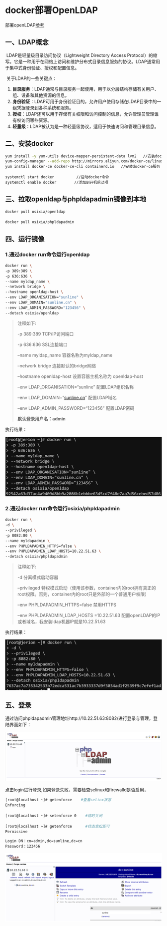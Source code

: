 # docker部署OpenLDAP



部署openLDAP[参考](https://www.liuwg.com/archives/docker-openldap)

## 一、LDAP概念

​		LDAP是轻量级目录访问协议（Lightweight Directory Access Protocol）的缩写。它是一种用于在网络上访问和维护分布式目录信息服务的协议。LDAP通常用于集中式身份验证、授权和配置信息。

​		关于LDAP的一些关键点：

1. **目录服务**：LDAP通常与目录服务一起使用，用于以分层结构存储有关用户、组、设备和其他资源的信息。
2. **身份验证**：LDAP可用于身份验证目的，允许用户使用存储在LDAP目录中的一组凭据登录到各种系统和服务。
3. **授权**：LDAP还可以用于存储有关权限和访问控制的信息，允许管理员管理谁有权访问哪些资源。
4. **轻量级**：LDAP被认为是一种轻量级协议，适用于快速访问和管理目录信息。



## 二、安装docker

```bash
yum install -y yum-utils device-mapper-persistent-data lvm2   //安装docker依赖包
yum-config-manager --add-repo http://mirrors.aliyun.com/docker-ce/linux/centos/docker-ce.repo    //配置国内阿里云镜像仓库，解决镜像下载慢的问题。
yum install docker-ce docker-ce-cli containerd.io   //安装docker-ce服务

systemctl start docker          //启动docker命令
systemctl enable docker        //添加到开机启动项
```



## 三、拉取openldap与phpldapadmin镜像到本地

```bash
docker pull osixia/openldap

docker pull osixia/phpldapadmin
```



## 四、运行镜像

### 1.通过docker run命令运行openldap

```bash
docker run \
-p 389:389 \
-p 636:636 \
--name myldap_name \
--network bridge \
--hostname openldap-host \
--env LDAP_ORGANISATION="sunline" \
--env LDAP_DOMAIN="sunline.cn" \
--env LDAP_ADMIN_PASSWORD="123456" \
--detach osixia/openldap
```

> 注释如下:
>
> -p 389:389    TCP/IP访问端口
>
> -p 636:636    SSL连接端口
>
> –name myldap_name    容器名称为myldap_name
>
> –network bridge    连接默认的bridge网络
>
> –hostname openldap-host    设置容器主机名称为 openldap-host
>
> –env LDAP_ORGANISATION=“sunline”    配置LDAP组织名称
>
> –env LDAP_DOMAIN=“[sunline.cn](http://example.com/)”    配置LDAP域名
>
> –env LDAP_ADMIN_PASSWORD=“123456”    配置LDAP密码
>
> **默认登录用户名：admin**

执行结果：

![image-20240510105128295](https://raw.githubusercontent.com/zyx3721/Picbed/main/blog-images/2024/05/10/cb113c6cfd4e21c4d36da837d56f3fda-image-20240510105128295-ec1b85.png)

### 2.通过docker run命令运行osixia/phpldapadmin

```bash
docker run \
-d \
--privileged \
-p 8082:80 \
--name myldapadmin \
--env PHPLDAPADMIN_HTTPS=false \
--env PHPLDAPADMIN_LDAP_HOSTS=10.22.51.63 \
--detach osixia/phpldapadmin
```

> 注释如下:
>
> -d    分离模式启动容器
>
> –privileged    特权模式启动（使用该参数，container内的root拥有真正的root权限。否则，container内的root只是外部的一个普通用户权限）
>
> –env PHPLDAPADMIN_HTTPS=false    禁用HTTPS
>
> –env PHPLDAPADMIN_LDAP_HOSTS =10.22.51.63    配置openLDAP的IP或者域名，我安装ldap机器IP就是10.22.51.63

执行结果：

![image-20240510105136108](https://raw.githubusercontent.com/zyx3721/Picbed/main/blog-images/2024/05/10/49790a411aadd2bbf3b0917892609db8-image-20240510105136108-d21be9.png)



## 五、登录

通过访问phpldapadmin管理地址http://10.22.51.63:8082/进行登录与管理，登陆界面如下：

![image-20240510105149887](https://raw.githubusercontent.com/zyx3721/Picbed/main/blog-images/2024/05/10/d42c90a5b66ac9b84c22e32e2120cd7a-image-20240510105149887-bb74d7.png)

点击login进行登录,如果登录失败，需要检查selinux和firewalld是否启用，

```bash
[root@localhost ~]# getenforce    #查看selinx状态
Enforcing

[root@localhost ~]# setenforce 0    #临时关闭

[root@localhost ~]# getenforce      #状态宽松即可
Permissive
```

```bash
Login DN：cn=admin,dc=sunline,dc=cn
Password：123456
```

![image-20240510105212864](https://raw.githubusercontent.com/zyx3721/Picbed/main/blog-images/2024/05/10/70844cce6573f19b2e1ccda8e7fa9b0f-image-20240510105212864-89e9a4.png)
